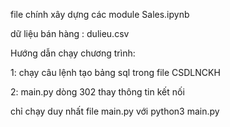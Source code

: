 file chính xây dựng các module Sales.ipynb

dữ liệu bán hàng : dulieu.csv

Hướng dẫn chạy chương trình: 

1: chạy câu lệnh tạo bảng sql trong file CSDLNCKH

2: main.py dòng 302 thay thông tin kết nối

chỉ chạy duy nhất file main.py với python3 main.py
